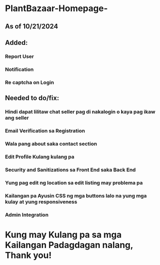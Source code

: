 # PlantBazaar-Homepage-

## As of 10/21/2024

## Added:
### Report User
### Notification
### Re captcha on Login

## Needed to do/fix:
### Hindi dapat lilitaw chat seller pag di nakalogin o kaya pag ikaw ang seller
### Email Verification sa Registration
### Wala pang about saka contact section
### Edit Profile Kulang kulang pa
### Security and Sanitizations sa Front End saka Back End
### Yung pag edit ng location sa edit listing may problema pa
### Kailangan pa Ayusin CSS ng mga buttons lalo na yung mga kulay at yung responsiveness
### Admin Integration

# Kung may Kulang pa sa mga Kailangan Padagdagan nalang, Thank you!